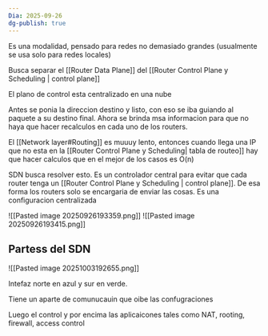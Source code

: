 ```yaml
---
Dia: 2025-09-26
dg-publish: true
---
```

Es una modalidad, pensado para redes no demasiado grandes (usualmente se usa solo para redes locales)

Busca separar el [[Router Data Plane]] del [[Router Control Plane y Scheduling | control plane]]

El plano de control esta centralizado en una nube

Antes se ponia la direccion destino y listo, con eso se iba guiando al paquete a su destino final. Ahora se brinda msa informacion para que no haya que hacer recalculos en cada uno de los routers. 

El [[Network layer#Routing]] es muuuy lento, entonces cuando llega una IP que no esta en la [[Router Control Plane y Scheduling| tabla de routeo]] hay que hacer calculos que en el mejor de los casos es O(n)

SDN busca resolver esto. Es un controlador central para evitar que cada router tenga un [[Router Control Plane y Scheduling | control plane]]. De esa forma los routers solo se encargaria de enviar las cosas. Es una configuracion centralizada

![[Pasted image 20250926193359.png]]
![[Pasted image 20250926193415.png]]


## Partess del SDN
![[Pasted image 20251003192655.png]]

Intefaz norte en azul y sur en verde. 

Tiene un aparte de comunucauin que oibe las confugraciones 

Luego el control y por encima las aplicaicones tales como NAT, rooting, firewall, access control